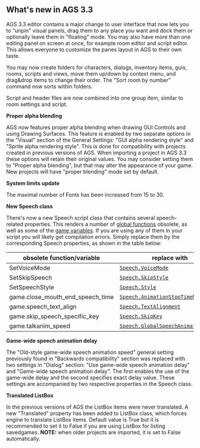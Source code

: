 ## What's new in AGS 3.3

AGS 3.3 editor contains a major change to user interface that now lets
you to "unpin" visual panels, drag them to any place you want and dock
them or optionally leave them in "floating" mode. You may also have more
than one editing panel on screen at once, for example room editor and
script editor. This allows everyone to customize the panes layout in AGS
to their own taste.

You may now create folders for characters, dialogs, inventory items,
guis, rooms, scripts and views, move them up/down by context menu, and
drag&drop items to change their order. The "Sort room by number" command
now sorts within folders.

Script and header files are now combined into one group item, similar to
room settings and script.

**Proper alpha blending**

AGS now features proper alpha blending when drawing GUI Controls and
using Drawing Surfaces. This feature is enabled by two separate options
in the "Visual" section of the General Settings: "GUI alpha rendering
style" and "Sprite alpha rendering style". This is done for
compatibility with projects created in previous versions of AGS. When
importing a project in AGS 3.3 these options will retain their original
values. You may consider setting them to "Proper alpha blending", but
that may alter the appearance of your game. New projects will have
"proper blending" mode set by default.

**System limits update**

The maximal number of Fonts has been increased from 15 to 30.

**New Speech class**

There's now a new Speech script class that contains several
speech-related properties. This renders a number of
[global functions](Game) obsolete, as well as some of the
[game variables](Gamevariables). If you are using any of them
in your script you will likely get compilation errors. Simply replace
them by the corresponding Speech properties, as shown in the table
below:

obsolete function/variable | replace with
--- | ---
SetVoiceMode | [`Speech.VoiceMode`](Speech#speechvoicemode)
SetSkipSpeech | [`Speech.SkipStyle`](Speech#speechskipstyle)
SetSpeechStyle | [`Speech.Style`](Speech#speechstyle)
game.close_mouth_end_speech_time | [`Speech.AnimationStopTimeMargin`](Speech#speechanimationstoptimemargin)
game.speech_text_align | [`Speech.TextAlignment`](Speech#speechtextalignment)
game.skip_speech_specific_key | [`Speech.SkipKey`](Speech#speechskipkey)
game.talkanim_speed | [`Speech.GlobalSpeechAnimationDelay`](Speech#speechglobalspeechanimationdelay)

**Game-wide speech animation delay**

The "Old-style game-wide speech animation speed" general setting
previously found in "Backwards compatibility" section was replaced with
two settings in "Dialog" section: "Use game-wide speech animation delay"
and "Game-wide speech animation delay". The first enables the use of the
game-wide delay and the second specifies exact delay value. These
settings are accompanied by two respective properties in the Speech
class.

**Translated ListBox**

In the previous versions of AGS the ListBox items were never translated.
A new "Translated" property has been added to ListBox class, which
forces engine to translate ListBox items. Default value is True but it
is recommended to set it to False if you are using ListBox for listing
savedgames. **NOTE:** when older projects are imported, it is set to
False automatically.

